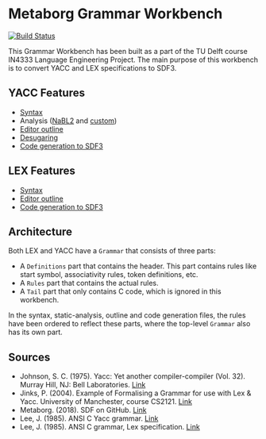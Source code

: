 # Metaborg Grammar Workbench

[![Build Status](https://travis-ci.org/mpsijm/metaborg-grammar-workbench.svg?branch=master)](https://travis-ci.org/mpsijm/metaborg-grammar-workbench)

This Grammar Workbench has been built as a part of the TU Delft course IN4333 Language Engineering Project. The main purpose of this workbench is to convert YACC and LEX specifications to SDF3.

## YACC Features

- [Syntax](yacc/syntax/yacc.sdf3)
- Analysis ([NaBL2](yacc/trans/static-analysis.nabl2) and [custom](yacc/trans/custom-analysis.str))
- [Editor outline](yacc/trans/outline.str)
- [Desugaring](yacc/trans/desugar.str)
- [Code generation to SDF3](yacc/trans/codegen/codegen-yacc.str)

## LEX Features

- [Syntax](lex/syntax/lex.sdf3)
- [Editor outline](lex/trans/outline.str)
- [Code generation to SDF3](lex/trans/codegen/codegen-lex.str)

## Architecture

Both LEX and YACC have a `Grammar` that consists of three parts:
- A `Definitions` part that contains the header. This part contains rules like start symbol, associativity rules, token definitions, etc.
- A `Rules` part that contains the actual rules.
- A `Tail` part that only contains C code, which is ignored in this workbench.

In the syntax, static-analysis, outline and code generation files, the rules have been ordered to reflect these parts, where the top-level `Grammar` also has its own part.

## Sources

- Johnson, S. C. (1975). Yacc: Yet another compiler-compiler (Vol. 32). Murray Hill, NJ: Bell Laboratories. [Link](http://dinosaur.compilertools.net/yacc/)
- Jinks, P. (2004). Example of Formalising a Grammar for use with Lex & Yacc. University of Manchester, course CS2121. [Link](http://www.cs.man.ac.uk/~pjj/cs212/ex5_hint.html)
- Metaborg. (2018). SDF on GitHub. [Link](https://github.com/metaborg/sdf)
- Lee, J. (1985). ANSI C Yacc grammar. [Link](https://www.lysator.liu.se/c/ANSI-C-grammar-y.html)
- Lee, J. (1985). ANSI C grammar, Lex specification. [Link](https://www.lysator.liu.se/c/ANSI-C-grammar-l.html)
